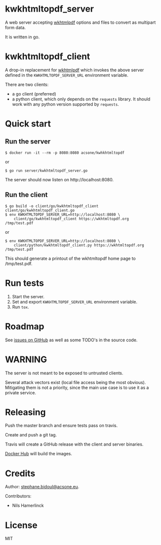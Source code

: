 # kwkhtmltopdf_server

A web server accepting [wkhtmlpdf](https://wkhtmltopdf.org) options and files
to convert as multipart form data.

It is written in go.

# kwkhtmltopdf_client

A drop-in replacement for [wkhtmlpdf](https://wkhtmltopdf.org) which invokes
the above server defined in the `KWKHTMLTOPDF_SERVER_URL` environment variable.

There are two clients:

* a go client (preferred)
* a python client, which only depends on the `requests` library.
  It should work with any python version supported by `requests`.

# Quick start

## Run the server

```
$ docker run -it --rm -p 8080:8080 acsone/kwhkhtmltopdf
```

or

```
$ go run server/kwkhtmltopdf_server.go
```

The server should now listen on http://localhost:8080.

## Run the client

```
$ go build -o client/go/kwkhtmltopdf_client client/go/kwkhtmltopdf_client.go
$ env KWKHTMLTOPDF_SERVER_URL=http://localhost:8080 \
    client/go/kwkhtmltopdf_client https://wkhtmltopdf.org /tmp/test.pdf
```

or

```
$ env KWKHTMLTOPDF_SERVER_URL=http://localhost:8080 \
    client/python/kwkhtmltopdf_client.py https://wkhtmltopdf.org /tmp/test.pdf
```

This should generate a printout of the wkhtmltopdf home page to /tmp/test.pdf.

# Run tests

1. Start the server.
2. Set and export `KWKHTMLTOPDF_SERVER_URL` environment variable.
3. Run `tox`.

# Roadmap

See [issues on GitHub](<https://github.com/acsone/kwkhtmltopdf/issues>)
as well as some TODO's in the source code.

# WARNING

The server is not meant to be exposed to untrusted clients.

Several attack vectors exist (local file access being the most obvious).
Mitigating them is not a priority, since the main use case is
to use it as a private service.

# Releasing

Push the master branch and ensure tests pass on travis.

Create and push a git tag.

Travis will create a GitHub release with the client and server binaries.

[Docker Hub](https://cloud.docker.com/u/acsone/repository/docker/acsone/kwkhtmltopdf) will build the images.

# Credits

Author: stephane.bidoul@acsone.eu.

Contributors:

* Nils Hamerlinck

# License

MIT
